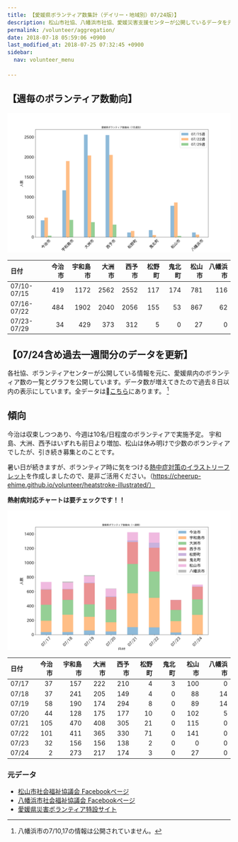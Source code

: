 ```yaml
---
title: 【愛媛県ボランティア数集計（デイリー・地域別）07/24版）】
description: 松山市社協、八幡浜市社協、愛媛災害支援センターが公開しているデータを元に、ボランティア数のグラフを作成・公開しています。
permalink: /volunteer/aggregation/
date: 2018-07-18 05:59:06 +0900
last_modified_at: 2018-07-25 07:32:45 +0900
sidebar:
  nav: volunteer_menu

---
```

## 【週毎のボランティア数動向】

![愛媛県内ボランティア数（週次）](/assets/images/volunteer_count_week.png)

| 日付                |   今治市 |   宇和島市 |   大洲市 |   西予市 |   松野町 |   鬼北町 |   松山市 |   八幡浜市 |
|:--------------------|---------:|-----------:|---------:|---------:|---------:|---------:|---------:|-----------:|
| 07/10-07/15 |      419 |       1172 |     2562 |     2552 |      117 |      174 |      781 |        116 |
| 07/16-07/22 |      484 |       1902 |     2040 |     2056 |      155 |       53 |      867 |         62 |
| 07/23-07/29 |       34 |        429 |      373 |      312 |        5 |        0 |       27 |          0 |

## 【07/24含め過去一週間分のデータを更新】

各社協、ボランティアセンターが公開している情報を元に、愛媛県内のボランティア数の一覧とグラフを公開しています。データ数が増えてきたので過去８日以内の表示にしています。全データは[こちら](https://docs.google.com/spreadsheets/d/1h-GFHoNa55P96wu_HNbPk899eN4HZcnu1T9q4eag8Uc/edit#gid=0)にあります。 [^1]

## 傾向

今治は収束しつつあり、今週は10名/日程度のボランティアで実施予定。
宇和島、大洲、西予はいずれも前日より増加、松山は休み明けで少数のボランティアでしたが、引き続き募集とのことです。

暑い日が続きますが、ボランティア時に気をつける[熱中症対策のイラストリーフレット](https://cheerup-ehime.github.io/volunteer/heatstroke-illustrated/)を作成しましたので、是非ご活用ください。（https://cheerup-ehime.github.io/volunteer/heatstroke-illustrated/）

**熱射病対応チャートは要チェックです！！**


![愛媛県内ボランティア数（日次）](/assets/images/volunteer_count.png)

[^1]: 八幡浜市の7/10,17の情報は公開されていません。


| 日付   |   今治市 |   宇和島市 |   大洲市 |   西予市 |   松野町 |   鬼北町 |   松山市 |   八幡浜市 |
|:-------|---------:|-----------:|---------:|---------:|---------:|---------:|---------:|-----------:|
| 07/17  |       37 |        157 |      222 |      210 |        4 |        3 |      100 |          0 |
| 07/18  |       37 |        241 |      205 |      149 |        4 |        0 |       88 |         14 |
| 07/19  |       58 |        190 |      174 |      294 |        8 |        0 |       89 |         14 |
| 07/20  |       44 |        128 |      175 |      177 |       10 |        0 |      102 |          5 |
| 07/21  |      105 |        470 |      408 |      305 |       21 |        0 |      115 |          0 |
| 07/22  |      101 |        411 |      365 |      330 |       71 |        0 |      141 |          0 |
| 07/23  |       32 |        156 |      156 |      138 |        2 |        0 |        0 |          0 |
| 07/24  |        2 |        273 |      217 |      174 |        3 |        0 |       27 |          0 |

### 元データ

- [松山市社会福祉協議会 Facebookページ](https://www.facebook.com/matsuyama.wel/)
- [八幡浜市社会福祉協議会 Facebookページ](https://www.facebook.com/ywthm.syakyo/)
- [愛媛県災害ボランティア特設サイト](https://ehimesvc.jp/)
